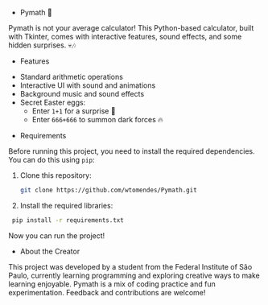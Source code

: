 * Pymath 🎲

Pymath is not your average calculator! This Python-based calculator, built with Tkinter, comes with interactive features, sound effects, and some hidden surprises. 💀🎶 
* Features 
- Standard arithmetic operations
- Interactive UI with sound and animations
- Background music and sound effects
- Secret Easter eggs:
  - Enter `1+1` for a surprise 🎵
  - Enter `666+666` to summon dark forces 🔥

* Requirements

Before running this project, you need to install the required dependencies. You can do this using `pip`:

1. Clone this repository:
    ```bash
    git clone https://github.com/wtomendes/Pymath.git

    ```
 2. Install the required libraries:
   ```bash
    pip install -r requirements.txt

   ```  
Now you can run the project!

* About the Creator

This project was developed by a student from the Federal Institute of São Paulo, currently learning programming and exploring creative ways to make learning enjoyable. Pymath is a mix of coding practice and fun experimentation. Feedback and contributions are welcome!
